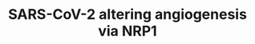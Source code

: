 ---
annotations:
- id: DOID:0080600
  parent: disease by infectious agent
  type: Disease Ontology
  value: COVID-19
- id: PW:0000013
  parent: disease pathway
  type: Pathway Ontology
  value: disease pathway
- id: DOID:2945
  parent: disease by infectious agent
  type: Disease Ontology
  value: severe acute respiratory syndrome
authors:
- SVossen
- Fehrhart
- Lenaszabo
- Eweitz
- NhungP
description: Mechanism of how the SARS-cov-2 virus is involved in altering angiogenesis
  and how NRP1 might play a role as an entry factor for the virus.
last-edited: 2021-06-03
ndex: 04b9f69f-8b76-11eb-9e72-0ac135e8bacf
organisms:
- Homo sapiens
redirect_from:
- /index.php/Pathway:WP5065
- /instance/WP5065
- /instance/WP5065_rr124651
revision: r124651
schema-jsonld:
- '@context': https://schema.org/
  '@id': https://wikipathways.github.io/pathways/WP5065.html
  '@type': Dataset
  creator:
    '@type': Organization
    name: WikiPathways
  description: Mechanism of how the SARS-cov-2 virus is involved in altering angiogenesis
    and how NRP1 might play a role as an entry factor for the virus.
  keywords:
  - ACE2
  - FURIN
  - KDR
  - NRP1
  - S1
  - S2
  - Surface glycoprotein S
  - VEGFA
  license: CC0
  name: SARS-CoV-2 altering angiogenesis via NRP1
seo: CreativeWork
title: SARS-CoV-2 altering angiogenesis via NRP1
wpid: WP5065
---
